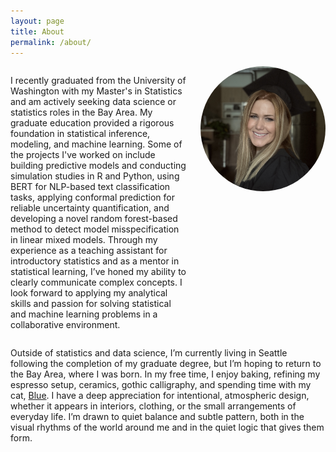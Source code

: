 ```yaml
---
layout: page
title: About
permalink: /about/
---
```


<div style="display: flex; align-items: flex-start; gap: 20px;">

  <p>
I recently graduated from the University of Washington with my Master's in Statistics and am actively seeking data science or statistics roles in the Bay Area. My graduate education provided a rigorous foundation in statistical inference, modeling, and machine learning. Some of the projects I've worked on include building predictive models and conducting simulation studies in R and Python, using BERT for NLP-based text classification tasks, applying conformal prediction for reliable uncertainty quantification, and developing a novel random forest-based method to detect model misspecification in linear mixed models. Through my experience as a teaching assistant for introductory statistics and as a mentor in statistical learning, I’ve honed my ability to clearly communicate complex concepts. I look forward to applying my analytical skills and passion for solving statistical and machine learning problems in a collaborative environment.
  </p>

  <img src="/assets/img/headshot.JPG" alt="Headshot" style="width: 200px; border-radius: 50%; flex-shrink: 0;">

</div>

Outside of statistics and data science, I’m currently living in Seattle following the completion of my graduate degree, but I’m hoping to return to the Bay Area, where I was born. In my free time, I enjoy baking, refining my espresso setup, ceramics, gothic calligraphy, and spending time with my cat, [Blue](/assets/img/blue.jpeg). I have a deep appreciation for intentional, atmospheric design, whether it appears in interiors, clothing, or the small arrangements of everyday life. I’m drawn to quiet balance and subtle pattern, both in the visual rhythms of the world around me and in the quiet logic that gives them form.

